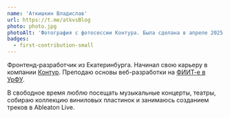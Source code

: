 ```yaml
---
name: 'Аткишкин Владислав'
url: https://t.me/atkvsBlog
photo: photo.jpg
photoAlt: 'Фотография с фотосессии Контура. Была сделана в апреле 2025'
badges:
  - first-contribution-small
---
```


Фронтенд-разработчик из Екатеринбурга. Начинал свою карьеру в компании [Контур](https://kontur.ru/). Преподаю основы веб-разработки на [ФИИТ-е в УрФУ](https://fiit-urfu.ru/).

В свободное время люблю посещать музыкальные концерты, театры, собираю коллекцию виниловых пластинок и занимаюсь созданием треков в Ableaton Live.
